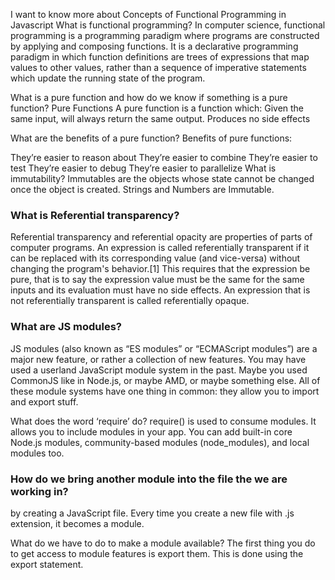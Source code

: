 I want to know more about Concepts of Functional Programming in Javascript
What is functional programming?
In computer science, functional programming is a programming paradigm where programs are constructed by applying and composing functions. It is a declarative programming paradigm in which function definitions are trees of expressions that map values to other values, rather than a sequence of imperative statements which update the running state of the program.

What is a pure function and how do we know if something is a pure function?
Pure Functions A pure function is a function which: Given the same input, will always return the same output. Produces no side effects

What are the benefits of a pure function?
Benefits of pure functions:

They’re easier to reason about
They’re easier to combine
They’re easier to test
They’re easier to debug
They’re easier to parallelize
What is immutability?
Immutables are the objects whose state cannot be changed once the object is created. Strings and Numbers are Immutable.

### What is Referential transparency?
Referential transparency and referential opacity are properties of parts of computer programs. An expression is called referentially transparent if it can be replaced with its corresponding value (and vice-versa) without changing the program's behavior.[1] This requires that the expression be pure, that is to say the expression value must be the same for the same inputs and its evaluation must have no side effects. An expression that is not referentially transparent is called referentially opaque.

### What are JS modules?
JS modules (also known as “ES modules” or “ECMAScript modules”) are a major new feature, or rather a collection of new features. You may have used a userland JavaScript module system in the past. Maybe you used CommonJS like in Node.js, or maybe AMD, or maybe something else. All of these module systems have one thing in common: they allow you to import and export stuff.

What does the word ‘require’ do?
require() is used to consume modules. It allows you to include modules in your app. You can add built-in core Node.js modules, community-based modules (node_modules), and local modules too.

### How do we bring another module into the file the we are working in?
by creating a JavaScript file. Every time you create a new file with .js extension, it becomes a module.

What do we have to do to make a module available?
The first thing you do to get access to module features is export them. This is done using the export statement.